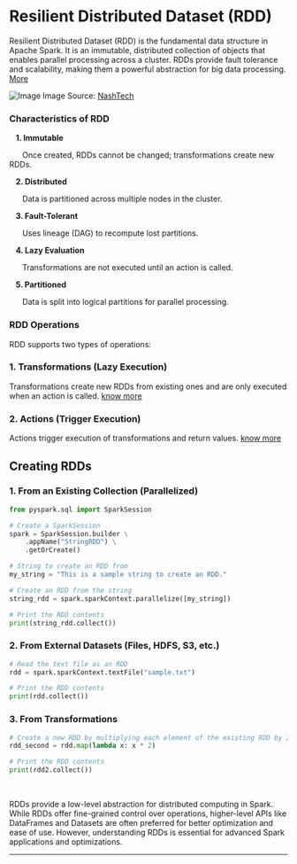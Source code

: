 # Resilient Distributed Dataset (RDD) 
Resilient Distributed Dataset (RDD) is the fundamental data structure in Apache Spark. It is an immutable, distributed collection of objects that enables parallel processing across a cluster. RDDs provide fault tolerance and scalability, making them a powerful abstraction for big data processing. [More](https://spark.apache.org/docs/latest/rdd-programming-guide.html)

![Image](https://github.com/user-attachments/assets/375a23f7-c4d5-405f-8f1d-25bb51ec677c)
Image Source: [NashTech](https://blog.nashtechglobal.com/things-to-know-about-spark-rdd/)

### Characteristics of RDD
&nbsp;&nbsp;&nbsp;**1. Immutable**

&nbsp;&nbsp;&nbsp;&nbsp;&nbsp;&nbsp;Once created, RDDs cannot be changed; transformations create new RDDs.

&nbsp;&nbsp;&nbsp;**2. Distributed**
 
&nbsp;&nbsp;&nbsp;&nbsp;&nbsp;&nbsp;Data is partitioned across multiple nodes in the cluster.

&nbsp;&nbsp;&nbsp;**3. Fault-Tolerant**

&nbsp;&nbsp;&nbsp;&nbsp;&nbsp;&nbsp;Uses lineage (DAG) to recompute lost partitions.

&nbsp;&nbsp;&nbsp;**4. Lazy Evaluation**

&nbsp;&nbsp;&nbsp;&nbsp;&nbsp;&nbsp;Transformations are not executed until an action is called.

&nbsp;&nbsp;&nbsp;**5. Partitioned**

&nbsp;&nbsp;&nbsp;&nbsp;&nbsp;&nbsp;Data is split into logical partitions for parallel processing.

### RDD Operations

RDD supports two types of operations:

### 1. Transformations (Lazy Execution)

Transformations create new RDDs from existing ones and are only executed when an action is called. [know more](https://github.com/Sharathpd14/Apache-Spark/blob/main/02_Basics/02_transformations_and_actions.md)

### 2. Actions (Trigger Execution)

Actions trigger execution of transformations and return values. [know more](https://github.com/Sharathpd14/Apache-Spark/blob/main/02_Basics/02_transformations_and_actions.md)

## Creating RDDs

### 1. From an Existing Collection (Parallelized)
```python
from pyspark.sql import SparkSession

# Create a SparkSession
spark = SparkSession.builder \
    .appName("StringRDD") \
    .getOrCreate()

# String to create an RDD from
my_string = "This is a sample string to create an RDD."

# Create an RDD from the string
string_rdd = spark.sparkContext.parallelize([my_string])

# Print the RDD contents
print(string_rdd.collect())
```

### 2. From External Datasets (Files, HDFS, S3, etc.)
```python
# Read the text file as an RDD
rdd = spark.sparkContext.textFile("sample.txt")

# Print the RDD contents
print(rdd.collect())
```

### 3. From Transformations
```python
# Create a new RDD by multiplying each element of the existing RDD by 2
rdd_second = rdd.map(lambda x: x * 2)

# Print the RDD contents
print(rdd2.collect())
```

&nbsp;

RDDs provide a low-level abstraction for distributed computing in Spark. While RDDs offer fine-grained control over operations, higher-level APIs like DataFrames and Datasets are often preferred for better optimization and ease of use. However, understanding RDDs is essential for advanced Spark applications and optimizations.

---

